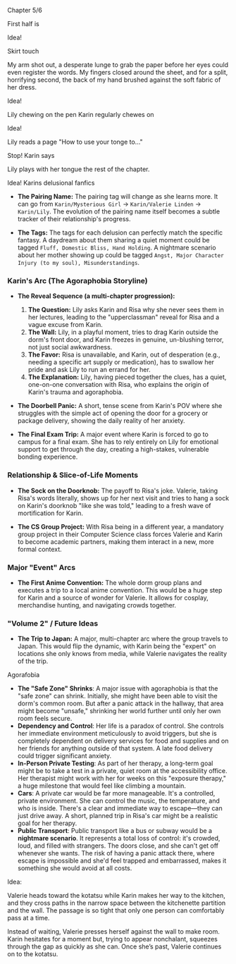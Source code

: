 Chapter 5/6 

First half is 


Idea! 

Skirt touch

My arm shot out, a desperate lunge to grab the paper before her eyes could even register the words. My fingers closed around the sheet, and for a split, horrifying second, the back of my hand brushed against the soft fabric of her dress.

Idea! 

Lily chewing on the pen Karin regularly chewes on

Idea!

Lily reads a page "How to use your tonge to..."

Stop! Karin says

Lily plays with her tongue the rest of the chapter.


Idea! Karins delusional fanfics

- **The Pairing Name:** The pairing tag will change as she learns more. It can go from `Karin/Mysterious Girl` -> `Karin/Valerie Linden` -> `Karin/Lily`. The evolution of the pairing name itself becomes a subtle tracker of their relationship's progress.
    
- **The Tags:** The tags for each delusion can perfectly match the specific fantasy. A daydream about them sharing a quiet moment could be tagged `Fluff, Domestic Bliss, Hand Holding`. A nightmare scenario about her mother showing up could be tagged `Angst, Major Character Injury (to my soul), Misunderstandings`.



### Karin's Arc (The Agoraphobia Storyline)

* **The Reveal Sequence (a multi-chapter progression):**
    1.  **The Question:** Lily asks Karin and Risa why she never sees them in her lectures, leading to the "upperclassman" reveal for Risa and a vague excuse from Karin.
    2.  **The Wall:** Lily, in a playful moment, tries to drag Karin outside the dorm's front door, and Karin freezes in genuine, un-blushing terror, not just social awkwardness.
    3.  **The Favor:** Risa is unavailable, and Karin, out of desperation (e.g., needing a specific art supply or medication), has to swallow her pride and ask Lily to run an errand for her.
    4.  **The Explanation:** Lily, having pieced together the clues, has a quiet, one-on-one conversation with Risa, who explains the origin of Karin's trauma and agoraphobia.

* **The Doorbell Panic:** A short, tense scene from Karin's POV where she struggles with the simple act of opening the door for a grocery or package delivery, showing the daily reality of her anxiety.

* **The Final Exam Trip:** A major event where Karin is forced to go to campus for a final exam. She has to rely entirely on Lily for emotional support to get through the day, creating a high-stakes, vulnerable bonding experience.

### Relationship & Slice-of-Life Moments

* **The Sock on the Doorknob:** The payoff to Risa's joke. Valerie, taking Risa's words literally, shows up for her next visit and tries to hang a sock on Karin's doorknob "like she was told," leading to a fresh wave of mortification for Karin.

* **The CS Group Project:** With Risa being in a different year, a mandatory group project in their Computer Science class forces Valerie and Karin to become academic partners, making them interact in a new, more formal context.

### Major "Event" Arcs

* **The First Anime Convention:** The whole dorm group plans and executes a trip to a local anime convention. This would be a huge step for Karin and a source of wonder for Valerie. It allows for cosplay, merchandise hunting, and navigating crowds together.

### "Volume 2" / Future Ideas

* **The Trip to Japan:** A major, multi-chapter arc where the group travels to Japan. This would flip the dynamic, with Karin being the "expert" on locations she only knows from media, while Valerie navigates the reality of the trip.



Agorafobia

- **The "Safe Zone" Shrinks**: A major issue with agoraphobia is that the "safe zone" can shrink. Initially, she might have been able to visit the dorm's common room. But after a panic attack in the hallway, that area might become "unsafe," shrinking her world further until only her own room feels secure.
- **Dependency and Control**: Her life is a paradox of control. She controls her immediate environment meticulously to avoid triggers, but she is completely dependent on delivery services for food and supplies and on her friends for anything outside of that system. A late food delivery could trigger significant anxiety.
- **In-Person Private Testing**: As part of her therapy, a long-term goal might be to take a test in a private, quiet room at the accessibility office. Her therapist might work with her for weeks on this "exposure therapy," a huge milestone that would feel like climbing a mountain.
- **Cars**: A private car would be far more manageable. It's a controlled, private environment. She can control the music, the temperature, and who is inside. There's a clear and immediate way to escape—they can just drive away. A short, planned trip in Risa's car might be a realistic goal for her therapy.
- **Public Transport**: Public transport like a bus or subway would be a **nightmare scenario**. It represents a total loss of control: it's crowded, loud, and filled with strangers. The doors close, and she can't get off whenever she wants. The risk of having a panic attack there, where escape is impossible and she'd feel trapped and embarrassed, makes it something she would avoid at all costs.



Idea:

Valerie heads toward the kotatsu while Karin makes her way to the kitchen, and they cross paths in the narrow space between the kitchenette partition and the wall. The passage is so tight that only one person can comfortably pass at a time.

Instead of waiting, Valerie presses herself against the wall to make room. Karin hesitates for a moment but, trying to appear nonchalant, squeezes through the gap as quickly as she can. Once she’s past, Valerie continues on to the kotatsu.
